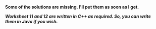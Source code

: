 **Some of the solutions are missing. I'll put them as soon as I get.**

***Worksheet 11 and 12 are written in C++ as required. So, you can write them in Java if you wish.***
